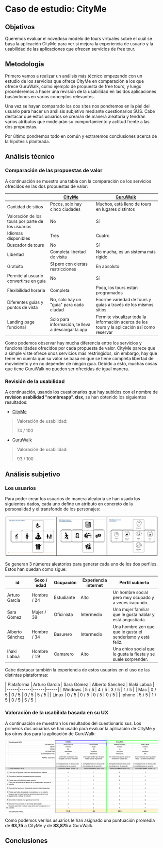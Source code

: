 # Caso de estudio: CityMe

## Objetivos

Queremos evaluar el novedoso modelo de tours virtuales sobre el cuál se basa la aplicación CityMe para ver si mejora la experiencia de usuario y la usabilidad de las aplicaciones que ofrecen servicios de free tour.

## Metodología

Primero vamos a realizar un análisis más técnico empezando con un estudio de los servicios que ofrece CityMe en comparación a los que ofrece GuruWalk, como ejemplo de propuesta de free tours, y luego procederemos a hacer una revisión de la usabilidad en las dos aplicaciones basándonos en varios conceptos relevantes.

Una vez se hayan comparado los dos sites nos pondremos en la piel del usuario para hacer un análisis subjetivo mediante cuestionarios SUS. Cabe destacar que estos usuarios se crearán de manera aleatoria y tendrán varios atributos que modelarán su comportamiento y actitud frente a las dos propuestas.

Por último pondremos todo en común y extraremos conclusiones acerca de la hipótesis planteada.

## Análisis técnico

### Comparación de las propuestas de valor

A continuación se muestra una tabla con la comparación de los servicios ofrecidos en las dos propuestas de valor:

|  | [CityMe](https://cityme.eu/) | [GuruWalk](https://www.guruwalk.com/) |
| ----- | ----- | ----- |
| Cantidad de sitios | Pocos, solo hay cinco ciudades | Muchos, está lleno de tours en lugares distintos |
| Valoración de los tours por parte de los usuarios | No | Sí |
| Idiomas disponibles | Tres | Cuatro |
| Buscador de tours | No | Sí | 
| Libertad | Completa libertad de visita | No mucha, es un sistema más rígido |
| Gratuito | Sí pero con ciertas restricciones | En absoluto |
| Permite al usuario convertirse en guía | No | Sí |
| Flexibilidad horaria | Completa | Poca, los tours están programados |
| Diferentes guías y puntos de vista | No, solo hay un "guía" para cada ciudad | Enorme variedad de tours y guías a través de los mismos sitios |
| Landing page funcional | Solo para información, te lleva a descargar la app | Permite visualizar toda la información acerca de los tours y la aplicación así como reservar |

Como podemos observar hay mucha diferencia entre los servicios y funcionalidades ofrecidos por cada propuesta de valor. CityMe parece que a simple viste ofrece unos servicios más restringidos, sin embargo, hay que tener en cuenta que su valor se basa en que se tiene completa libertad de movimiento y en no depender de ningún guía. Debido a esto, muchas cosas que tiene GuruWalk no pueden ser ofrecidas de igual manera.

### Revisión de la usabilidad

A continuación, usando los cuestionarios que hay subidos con el nombre de **revision usabilidad "nombreapp".xlsx**, se han obtenido los siguientes resultados:

- [CityMe](https://github.com/joseptnl/practica_final_diu/blob/main/revision%20usabilidad%20cityme.xlsx)

> Valoración de usabilidad:
> 
> 74 / 100

- [GuruWalk](https://github.com/joseptnl/practica_final_diu/blob/main/revision%20usabilidad%20guruwalk.xlsx)

> Valoración de usabilidad:
> 
> 93 / 100

## Análisis subjetivo

### Los usuarios

Para poder crear los usuarios de manera aleatoria se han usado los siguientes dados, cada uno define un atributo en concreto de la personalidad y el transfondo de los personajes:

<img src="./img/dices.png"/>

Se generan 3 números aleatorios para generar cada uno de los dos perfiles. Estos han quedan como sigue:

| id | Sexo / edad | Ocupación | Experiencia internet | Perfil cubierto |
|----|------|--------------|-------------|-----|
| Arturo García | Hombre / 24 | Estudiante | Alto | Un hombre social pero muy ocupado y a veces iracundo. |
| Sara Gómez | Mujer / 39 | Oficinista | Intermedio | Una mujer familiar que le gusta hablar y está angustiada. |
| Alberto Sánchez | Hombre / 34 | Basurero | Intermedio | Una hombre zen que que le gusta el senderismo y está feliz. |
| Iñaki Laboa | Hombre / 19 | Camarero | Alto | Una chico social que le gusta la fiesta y se suele sorprender. |

Cabe destacar también la experiencia de estos usuarios en el uso de las distintas plataformas:

| Plataforma | Arturo García | Sara Gómez | Alberto Sánchez | Iñaki Laboa |
|------|------|------|------|
| Windows | 5 / 5 | 4 / 5 | 3 / 5 | 1 / 5 |
| Mac | 0 / 5 | 0 / 5 | 0 / 5 | 5 / 5 |
| Linux | 0 / 5 | 0 / 5 | 0 / 5 | 0 / 5 |
| Iphone | 5 / 5 | 1 / 5 | 0 / 5 | 5 / 5 |

### Valoración de la usabilida basada en su UX

A continuación se muestran los resultados del cuestionario sus. Los primeros dos usuarios se han usado para evaluar la aplicación de CityMe y los otros dos para la aplicación de GuruWalk:

<img src="./img/resultados_sus.png"/>

Como podemos ver los usuarios le han asignado una puntuación promedia de **63,75** a CityMe y de **83,875** a GuruWalk.

## Conclusiones




